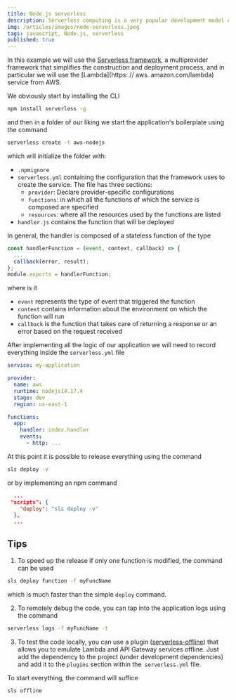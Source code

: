```yaml
---
title: Node.js serverless
description: Serverless computing is a very popular development model especially because it allows you to create faster and reduces the need to manage the infrastructure, it is in fact the cloud service provider that provides, reduces and manages the infrastructure necessary to execute the code.
img: /articles/images/node-serverless.jpeg
tags: javascript, Node.js, serverless
published: true
---
```


In this example we will use the [Serverless framework](https://www.serverless.com), a multiprovider framework that simplifies the construction and deployment process, and in particular we will use the [Lambda](https: // aws. amazon.com/lambda) service from AWS.

We obviously start by installing the CLI

```bash
npm install serverless -g
```

and then in a folder of our liking we start the application's boilerplate using the command

```bash
serverless create -t aws-nodejs
```

which will initialize the folder with:

- `.npmignore`
- `serverless.yml` containing the configuration that the framework uses to create the service. The file has three sections:
  - `provider`: Declare provider-specific configurations
  - `functions`: in which all the functions of which the service is composed are specified
  - `resources`: where all the resources used by the functions are listed
- `handler.js` contains the function that will be deployed

In general, the handler is composed of a stateless function of the type

```javascript
const handlerFunction = (event, context, callback) => {
  ...
  callback(error, result);
};
module.exports = handlerFunction;
```

where is it

- `event` represents the type of event that triggered the function
- `context` contains information about the environment on which the function will run
- `callback` is the function that takes care of returning a response or an error based on the request received

After implementing all the logic of our application we will need to record everything inside the `serverless.yml` file

```yaml
service: my-application

provider:
  name: aws
  runtime: nodejs14.17.4
  stage: dev
  region: us-east-1

functions:
  app:
    handler: index.handler
    events:
      - http: ...
```

At this point it is possible to release everything using the command

```bash
sls deploy -v
```

or by implementing an npm command

```json
  ...
 "scripts": {
    "deploy": "sls deploy -v"
  },
  ...
```

## Tips

1. To speed up the release if only one function is modified, the command can be used

```bash
sls deploy function -f myFuncName
```

which is much faster than the simple `deploy` command.

2. To remotely debug the code, you can tap into the application logs using the command

```bash
serverless logs -f myFuncName -t
```

3. To test the code locally, you can use a plugin ([serverless-offline](https://github.com/dherault/serverless-offline)) that allows you to emulate Lambda and API Gateway services offline. Just add the dependency to the project (under development dependencies) and add it to the `plugins` section within the` serverless.yml` file.

To start everything, the command will suffice

```bash
sls offline
```
